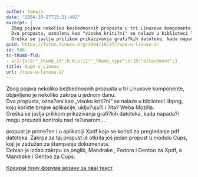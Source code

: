 ```yaml
---
author: tomaja
date: "2004-10-27T15:21:49Z"
excerpt: |
  Zbog pojava nekoliko bezbednosnih propusta u tri Linuxove komponente, objavljeno je nekoliko zakrpa u jednom danu.<br />
  Dva propusta, ozna?eni kao "visoko kriti?ni" se nalaze u biblioteci libpng, koju koriste brojne aplikacije, uklju?uju?i i ?ita? Weba Mozilla.<br />
  Greška se javlja prilikom prikazivanja grafi?kih datoteka, kada napada?i mogu preuzeti kontrolu nad ra?unarom,...
guid: https://forum.linuxo.org/2004/10/27/rupe-u-linuxu-2/
id: 586
tc-thumb-fld:
- a:2:{s:9:"_thumb_id";b:0;s:11:"_thumb_type";s:10:"attachment";}
title: Rupe u Linuxu
url: /rupe-u-linuxu-2/
---
```

Zbog pojava nekoliko bezbednosnih propusta u tri Linuxove komponente, objavljeno je nekoliko zakrpa u jednom danu.  
Dva propusta, ozna?eni kao &#8222;visoko kriti?ni&#8220; se nalaze u biblioteci libpng, koju koriste brojne aplikacije, uklju?uju?i i ?ita? Weba Mozilla.  
Greška se javlja prilikom prikazivanja grafi?kih datoteka, kada napada?i mogu preuzeti kontrolu nad ra?unarom,&#8230;<!--break-->

  
propust je prime?en i u aplikaciji Xpdf koja se koristi za pregledanje pdf datoteka. Zakrpa za taj propust je otkrila još jedan propust u modulu Cups, koji je zadužen za štampanje dokumenata.  
Debian je izdao zakrpu za pnglib, Mandrake , Fedora i Gentoo za Xpdf, a Mandrake i Gentoo za Cups.

[Креирај тему форума везану за овај текст](https://linuxo.org/nova-tema-na-forumu/?se_pid=586)